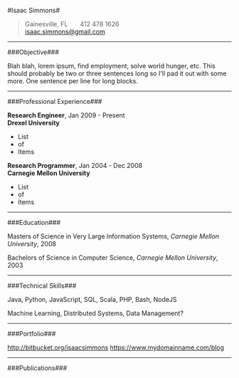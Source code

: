 #Isaac Simmons#

> Gainesville, FL &nbsp; &nbsp; &nbsp; 412 478 1626  
> <isaac.simmons@gmail.com>

-----------------------------------

###Objective###

Blah blah, lorem ipsum, find employment, solve world hunger, etc.
This should probably be two or three sentences long so I'll pad it out with some more.
One sentence per line for long blocks.

-----------------------------------

###Professional Experience###

**Research Engineer**, Jan 2009 - Present  
**Drexel University**

* List
* of
* Items

**Research Programmer**, Jan 2004 - Dec 2008  
**Carnegie Mellon University**

* List
* of
* Items

-----------------------------------

###Education###

Masters of Science in Very Large Information Systems, *Carnegie Mellon University*, 2008

Bachelors of Science in Computer Science, *Carnegie Mellon University*, 2003

-----------------------------------

###Technical Skills###

Java, Python, JavaScript, SQL, Scala, PHP, Bash, NodeJS

Machine Learning, Distributed Systems, Data Management?

-----------------------------------

###Portfolio###

<http://bitbucket.org/isaacsimmons>
<https://www.mydomainname.com/blog>

-----------------------------------

###Publications###


